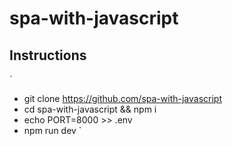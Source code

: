 # spa-with-javascript

## Instructions

`
- git clone https://github.com/spa-with-javascript
- cd spa-with-javascript && npm i
- echo PORT=8000 >> .env
- npm run dev
`